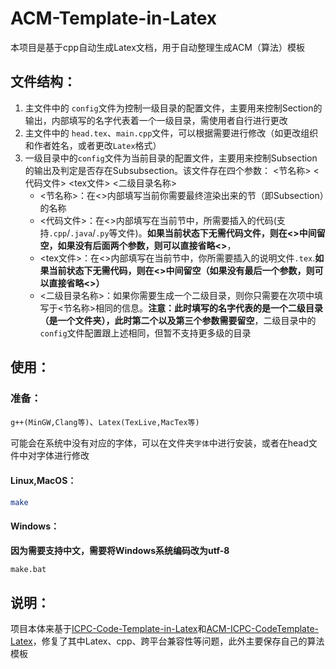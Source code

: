 ﻿# ACM-Template-in-Latex

本项目是基于cpp自动生成Latex文档，用于自动整理生成ACM（算法）模板

## 文件结构：

1. 主文件中的 `config`文件为控制一级目录的配置文件，主要用来控制Section的输出，内部填写的名字代表着一个一级目录，需使用者自行进行更改
2. 主文件中的 `head.tex`、`main.cpp`文件，可以根据需要进行修改（如更改组织和作者姓名，或者更改`Latex`格式）
3. 一级目录中的`config`文件为当前目录的配置文件，主要用来控制Subsection的输出及判定是否存在Subsubsection。该文件存在四个参数：
<节名称> <代码文件> <tex文件> <二级目录名称>
   - <节名称>：在<>内部填写当前你需要最终渲染出来的节（即Subsection）的名称
   - <代码文件>：在<>内部填写在当前节中，所需要插入的代码(支持`.cpp`/`.java`/`.py`等文件)。**如果当前状态下无需代码文件，则在<>中间留空，如果没有后面两个参数，则可以直接省略<>**，
   - <tex文件>：在<>内部填写在当前节中，你所需要插入的说明文件`.tex`.**如果当前状态下无需代码，则在<>中间留空（如果没有最后一个参数，则可以直接省略<>）**
   - <二级目录名称>：如果你需要生成一个二级目录，则你只需要在次项中填写于<节名称>相同的信息。**注意：此时填写的名字代表的是一个二级目录（是一个文件夹），此时第二个以及第三个参数需要留空**，二级目录中的`config`文件配置跟上述相同，但暂不支持更多级的目录

## 使用：

### 准备：

`g++(MinGW,Clang等)`、`Latex(TexLive,MacTex等)`

可能会在系统中没有对应的字体，可以在文件夹`字体`中进行安装，或者在head文件中对字体进行修改

#### Linux,MacOS：

```bash
make
```

#### Windows：

**因为需要支持中文，需要将Windows系统编码改为utf-8**

```bash
make.bat
 ```

## 说明：

项目本体来基于[ICPC-Code-Template-in-Latex](https://github.com/Chen-Jr/ICPC-Code-Template-in-Latex)和[ACM-ICPC-CodeTemplate-Latex](https://github.com/jasison27/ACM-ICPC-CodeTemplate-Latex)，修复了其中Latex、cpp、跨平台兼容性等问题，此外主要保存自己的算法模板
